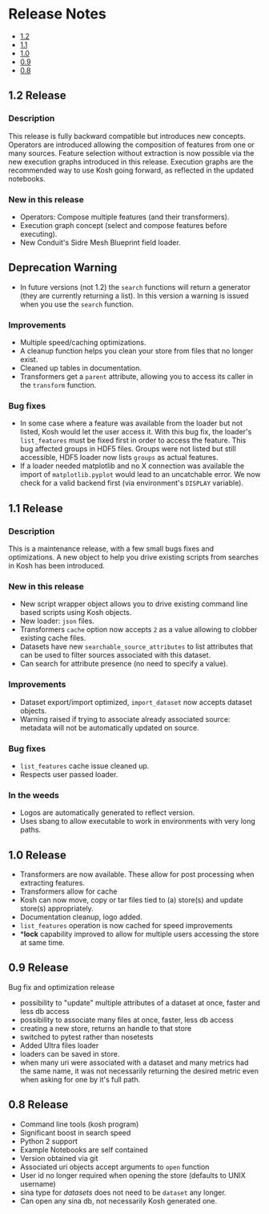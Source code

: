 # Release Notes

* [1.2](#1.2)
* [1.1](#1.1)
* [1.0](#1.0)
* [0.9](#0.9)
* [0.8](#0.8)

## 1.2 Release

### Description

This release is fully backward compatible but introduces new concepts.
Operators are introduced allowing the composition of features from one or many sources.
Feature selection without extraction is now possible via the new execution graphs introduced in this release.
Execution graphs are the recommended way to use Kosh going forward, as reflected in the updated notebooks.


### New in this release

* Operators: Compose multiple features (and their transformers).
* Execution graph concept (select and compose features before executing).
* New Conduit's Sidre Mesh Blueprint field loader.

## Deprecation Warning

* In future versions (not 1.2) the `search` functions will return a generator (they are currently returning a list). In this version a warning is issued when you use the `search` function.

### Improvements

* Multiple speed/caching optimizations.
* A cleanup function helps you clean your store from files that no longer exist.
* Cleaned up tables in documentation.
* Transformers get a `parent` attribute, allowing you to access its caller in the `transform` function.

### Bug fixes

* In some case where a feature was available from the loader but not listed, Kosh would let the user access it. With this bug fix, the loader's `list_features` must be fixed first in order to access the feature. This bug affected groups in HDF5 files. Groups were not listed but still accessible, HDF5 loader now lists `groups` as actual features.
* If a loader needed matplotlib and no X connection was available the import of `matplotlib.pyplot` would lead to an uncatchable error. We now check for a valid backend first (via environment's `DISPLAY` variable).

## 1.1 Release

### Description

This is a maintenance release, with a few small bugs fixes and optimizations.
A new object to help you drive existing scripts from searches in Kosh has been introduced.


### New in this release

* New script wrapper object allows you to drive existing command line based scripts using Kosh objects.
* New loader: `json` files.
* Transformers `cache` option now accepts `2` as a value allowing to clobber existing cache files.
* Datasets have new `searchable_source_attributes` to list attributes that can be used to filter sources associated with this dataset.
* Can search for attribute presence (no need to specify a value).

### Improvements

* Dataset export/import optimized, `import_dataset` now accepts dataset objects.
* Warning raised if trying to associate already associated source: metadata will not be automatically updated on source.

### Bug fixes

* `list_features` cache issue cleaned up.
* Respects user passed loader.

### In the weeds

* Logos are automatically generated to reflect version.
* Uses sbang to allow executable to work in environments with very long paths.

## 1.0 Release

* Transformers are now available. These allow for post processing when extracting features.
* Transformers allow for cache
* Kosh can now move, copy or tar files tied to (a) store(s) and update store(s) appropriately.
* Documentation cleanup, logo added.
* `list_features` operation is now cached for speed improvements
* ***lock** capability improved to allow for multiple users accessing the store at same time.

## 0.9 Release

Bug fix and optimization release

* possibility to "update" multiple attributes of a dataset at once, faster and less db access
* possibility to associate many files at once, faster, less db access
* creating a new store, returns an handle to that store
* switched to pytest rather than nosetests
* Added Ultra files loader
* loaders can be saved in store.
* when many uri were associated with a dataset and many metrics had the same name, it was not necessarily returning the desired metric even when asking for one by it's full path.

## 0.8 Release

* Command line tools (kosh program)
* Significant boost in search speed 
* Python 2 support
* Example Notebooks are self contained
* Version obtained via git
* Associated uri objects accept arguments to `open` function
* User id no longer required when opening the store (defaults to UNIX username)
* sina type for *datasets* does not need to be `dataset` any longer.
* Can open any sina db, not necessarily Kosh generated one.
